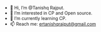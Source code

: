 - 👋 Hi, I’m @Tanishq Rajput.
- 👀 I’m interested in CP and Open source.
- 🌱 I’m currently learning CP.
- 📫 Reach me: ertanishqrajput@gmail.com

<!---
tanishqr-ck/tanishqr-ck is a ✨ special ✨ repository because its `README.md` (this file) appears on your GitHub profile.
You can click the Preview link to take a look at your changes.
--->
